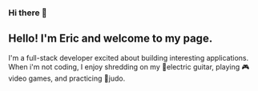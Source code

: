 ### Hi there 👋

<!--
**Ronin619/Ronin619** is a ✨ _special_ ✨ repository because its `README.md` (this file) appears on your GitHub profile.

Here are some ideas to get you started:

- 🔭 I’m currently working on ...
- 🌱 I’m currently learning ...
- 👯 I’m looking to collaborate on ...
- 🤔 I’m looking for help with ...
- 💬 Ask me about ...
- 📫 How to reach me: ...
- 😄 Pronouns: ...
- ⚡ Fun fact: ...
-->

Hello! I'm Eric and welcome to my page.
-----------------------------------------------------------------------------------------------------------------------------------------------------------
I'm a full-stack developer excited about building interesting applications. When i'm not coding, I enjoy shredding on my 🎸electric guitar, playing 🎮video games, and practicing 🥋judo.
